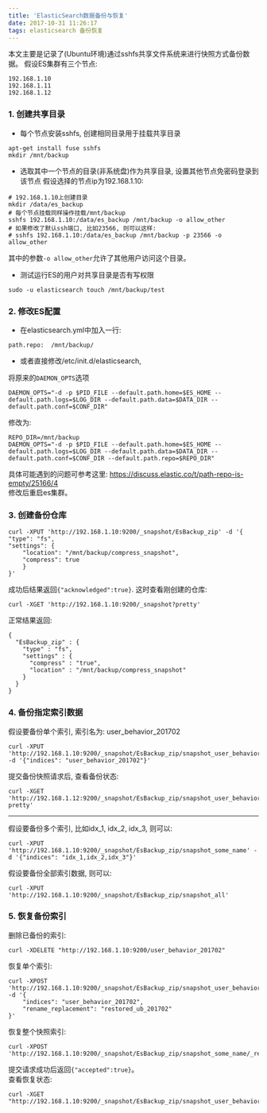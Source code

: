 ```yaml
---
title: 'ElasticSearch数据备份与恢复'
date: 2017-10-31 11:26:17
tags: elasticsearch 备份恢复
---
```


本文主要是记录了(Ubuntu环境)通过sshfs共享文件系统来进行快照方式备份数据。
假设ES集群有三个节点:
```
192.168.1.10
192.168.1.11
192.168.1.12
```

### 1. 创建共享目录

- 每个节点安装sshfs, 创建相同目录用于挂载共享目录
```
apt-get install fuse sshfs
mkdir /mnt/backup
```

- 选取其中一个节点的目录(非系统盘)作为共享目录, 设置其他节点免密码登录到该节点
假设选择的节点ip为192.168.1.10:
<!--more-->
```
# 192.168.1.10上创建目录
mkdir /data/es_backup
# 每个节点挂载同样操作挂载/mnt/backup
sshfs 192.168.1.10:/data/es_backup /mnt/backup -o allow_other
# 如果修改了默认ssh端口, 比如23566, 则可以这样:
# sshfs 192.168.1.10:/data/es_backup /mnt/backup -p 23566 -o allow_other
```
其中的参数`-o allow_other`允许了其他用户访问这个目录。

- 测试运行ES的用户对共享目录是否有写权限
```
sudo -u elasticsearch touch /mnt/backup/test
```

### 2. 修改ES配置

- 在elasticsearch.yml中加入一行:
```
path.repo:  /mnt/backup/
```
- 或者直接修改/etc/init.d/elasticsearch, 

将原来的`DAEMON_OPTS`选项
```
DAEMON_OPTS="-d -p $PID_FILE --default.path.home=$ES_HOME --default.path.logs=$LOG_DIR --default.path.data=$DATA_DIR --default.path.conf=$CONF_DIR"
```
修改为:
```
REPO_DIR=/mnt/backup
DAEMON_OPTS="-d -p $PID_FILE --default.path.home=$ES_HOME --default.path.logs=$LOG_DIR --default.path.data=$DATA_DIR --default.path.conf=$CONF_DIR --default.path.repo=$REPO_DIR"
```
具体可能遇到的问题可参考这里: https://discuss.elastic.co/t/path-repo-is-empty/25166/4<br>
修改后重启es集群。

### 3. 创建备份仓库
```
curl -XPUT 'http://192.168.1.10:9200/_snapshot/EsBackup_zip' -d '{
"type": "fs",
"settings": {
    "location": "/mnt/backup/compress_snapshot",
    "compress": true
    }
}'
```
成功后结果返回`{"acknowledged":true}`. 这时查看刚创建的仓库:
```
curl -XGET 'http://192.168.1.10:9200/_snapshot?pretty'
```
正常结果返回:
```
{
  "EsBackup_zip" : {
    "type" : "fs",
    "settings" : {
      "compress" : "true",
      "location" : "/mnt/backup/compress_snapshot"
    }
  }
}
```

### 4. 备份指定索引数据
假设要备份单个索引, 索引名为: user_behavior_201702
```
curl -XPUT 'http://192.168.1.10:9200/_snapshot/EsBackup_zip/snapshot_user_behavior_201702' -d '{"indices": "user_behavior_201702"}'
```
提交备份快照请求后, 查看备份状态:
```
curl -XGET 'http://192.168.1.12:9200/_snapshot/EsBackup_zip/snapshot_user_behavior_201702?pretty'
```
-----
假设要备份多个索引, 比如idx_1, idx_2, idx_3, 则可以:
```
curl -XPUT 'http://192.168.1.10:9200/_snapshot/EsBackup_zip/snapshot_some_name' -d '{"indices": "idx_1,idx_2,idx_3"}'
```
假设要备份全部索引数据, 则可以:
```
curl -XPUT 'http://192.168.1.10:9200/_snapshot/EsBackup_zip/snapshot_all'
```

### 5. 恢复备份索引

删除已备份的索引:
```
curl -XDELETE "http://192.168.1.10:9200/user_behavior_201702"
```
恢复单个索引:
```
curl -XPOST 'http://192.168.1.10:9200/_snapshot/EsBackup_zip/snapshot_user_behavior_201702/_restore' -d '{
    "indices": "user_behavior_201702", 
    "rename_replacement": "restored_ub_201702"
}'
```
恢复整个快照索引:
```
curl -XPOST 'http://192.168.1.10:9200/_snapshot/EsBackup_zip/snapshot_some_name/_restore'
```
提交请求成功后返回`{"accepted":true}`。<br>
查看恢复状态:
```
curl -XGET "http://192.168.1.10:9200/_snapshot/EsBackup_zip/snapshot_user_behavior_201702/_status"
```
